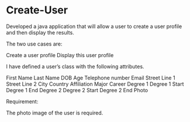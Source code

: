 # Create-User
Developed a java application that will allow a user to create a user profile and then display the results.

The two use cases are:

Create a user profile
Display this user profile

I have defined a user’s class with the following attributes.

First Name
Last Name
DOB
Age
Telephone number
Email
Street Line 1
Street Line 2
City
Country
Affiliation
Major
Career
Degree 1
Degree 1 Start
Degree 1 End
Degree 2
Degree 2 Start
Degree 2 End
Photo

Requirement:

The photo image of the user is required.
